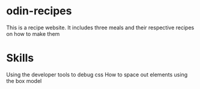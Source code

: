 # odin-recipes
This is a recipe website. It includes three meals and their respective recipes on how to make them

# Skills
Using the developer tools to debug css
How to space out elements using the box model